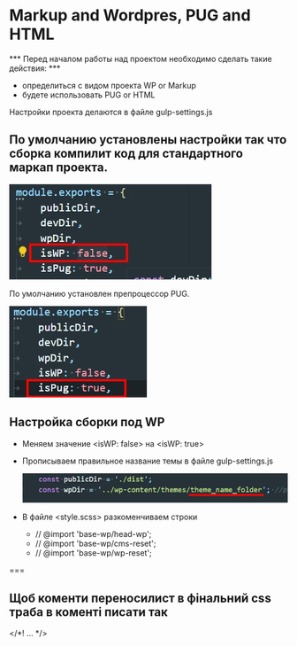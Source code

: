 # Markup and Wordpres, PUG and HTML

*** Перед началом работы над проектом необходимо сделать такие действия: ***

* определиться с видом проекта WP or Markup
* будете использовать PUG or HTML

Настройки проекта делаются в файле gulp-settings.js

## По умолчанию установлены настройки так что сборка компилит код для стандартного маркап проекта.

![Настройка для стандартного маркап проекта](./images/img-01.jpg)

По умолчанию установлен препроцессор PUG.

![По умолчанию установлен препроцессор PUG](./images/img-02.jpg)

## Настройка сборки под WP

* Меняем значение <isWP: false> на <isWP: true>
* Прописываем правильное название темы в файле gulp-settings.js

    ![ Прописываем правильное название темы](./images/img-03.jpg)

* В файле <style.scss> разкоменчиваем строки
    + // @import 'base-wp/head-wp';
    + // @import 'base-wp/cms-reset';
    + // @import 'base-wp/wp-reset';

===

## Щоб коменти переносилист в фінальний css траба в коменті писати так 

</*! ... */>
